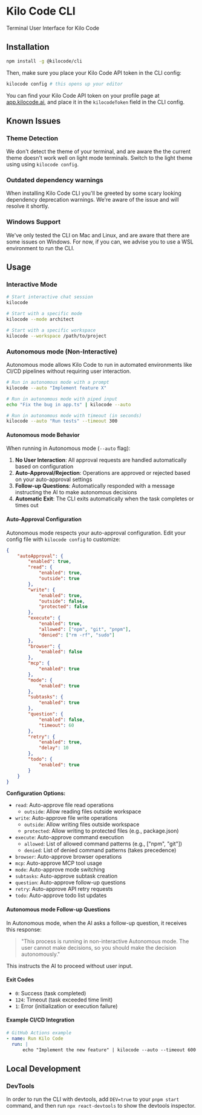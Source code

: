 # Kilo Code CLI

Terminal User Interface for Kilo Code

## Installation

```bash
npm install -g @kilocode/cli
```

Then, make sure you place your Kilo Code API token in the CLI config:

```bash
kilocode config # this opens up your editor
```

You can find your Kilo Code API token on your profile page at [app.kilocode.ai](https://app.kilocode.ai), and place it in the `kilocodeToken` field in the CLI config.

## Known Issues

### Theme Detection

We don't detect the theme of your terminal, and are aware the the current theme doesn't work well on light mode terminals. Switch to the light theme using using `kilocode config`.

### Outdated dependency warnings

When installing Kilo Code CLI you'll be greeted by some scary looking dependency deprecation warnings. We're aware of the issue and will resolve it shortly.

### Windows Support

We've only tested the CLI on Mac and Linux, and are aware that there are some issues on Windows. For now, if you can, we advise you to use a WSL environment to run the CLI.

## Usage

### Interactive Mode

```bash
# Start interactive chat session
kilocode

# Start with a specific mode
kilocode --mode architect

# Start with a specific workspace
kilocode --workspace /path/to/project
```

### Autonomous mode (Non-Interactive)

Autonomous mode allows Kilo Code to run in automated environments like CI/CD pipelines without requiring user interaction.

```bash
# Run in autonomous mode with a prompt
kilocode --auto "Implement feature X"

# Run in autonomous mode with piped input
echo "Fix the bug in app.ts" | kilocode --auto

# Run in autonomous mode with timeout (in seconds)
kilocode --auto "Run tests" --timeout 300
```

#### Autonomous mode Behavior

When running in Autonomous mode (`--auto` flag):

1. **No User Interaction**: All approval requests are handled automatically based on configuration
2. **Auto-Approval/Rejection**: Operations are approved or rejected based on your auto-approval settings
3. **Follow-up Questions**: Automatically responded with a message instructing the AI to make autonomous decisions
4. **Automatic Exit**: The CLI exits automatically when the task completes or times out

#### Auto-Approval Configuration

Autonomous mode respects your auto-approval configuration. Edit your config file with `kilocode config` to customize:

```json
{
	"autoApproval": {
		"enabled": true,
		"read": {
			"enabled": true,
			"outside": true
		},
		"write": {
			"enabled": true,
			"outside": false,
			"protected": false
		},
		"execute": {
			"enabled": true,
			"allowed": ["npm", "git", "pnpm"],
			"denied": ["rm -rf", "sudo"]
		},
		"browser": {
			"enabled": false
		},
		"mcp": {
			"enabled": true
		},
		"mode": {
			"enabled": true
		},
		"subtasks": {
			"enabled": true
		},
		"question": {
			"enabled": false,
			"timeout": 60
		},
		"retry": {
			"enabled": true,
			"delay": 10
		},
		"todo": {
			"enabled": true
		}
	}
}
```

**Configuration Options:**

- `read`: Auto-approve file read operations
    - `outside`: Allow reading files outside workspace
- `write`: Auto-approve file write operations
    - `outside`: Allow writing files outside workspace
    - `protected`: Allow writing to protected files (e.g., package.json)
- `execute`: Auto-approve command execution
    - `allowed`: List of allowed command patterns (e.g., ["npm", "git"])
    - `denied`: List of denied command patterns (takes precedence)
- `browser`: Auto-approve browser operations
- `mcp`: Auto-approve MCP tool usage
- `mode`: Auto-approve mode switching
- `subtasks`: Auto-approve subtask creation
- `question`: Auto-approve follow-up questions
- `retry`: Auto-approve API retry requests
- `todo`: Auto-approve todo list updates

#### Autonomous mode Follow-up Questions

In Autonomous mode, when the AI asks a follow-up question, it receives this response:

> "This process is running in non-interactive Autonomous mode. The user cannot make decisions, so you should make the decision autonomously."

This instructs the AI to proceed without user input.

#### Exit Codes

- `0`: Success (task completed)
- `124`: Timeout (task exceeded time limit)
- `1`: Error (initialization or execution failure)

#### Example CI/CD Integration

```yaml
# GitHub Actions example
- name: Run Kilo Code
  run: |
      echo "Implement the new feature" | kilocode --auto --timeout 600
```

## Local Development

### DevTools

In order to run the CLI with devtools, add `DEV=true` to your `pnpm start` command, and then run `npx react-devtools` to show the devtools inspector.
